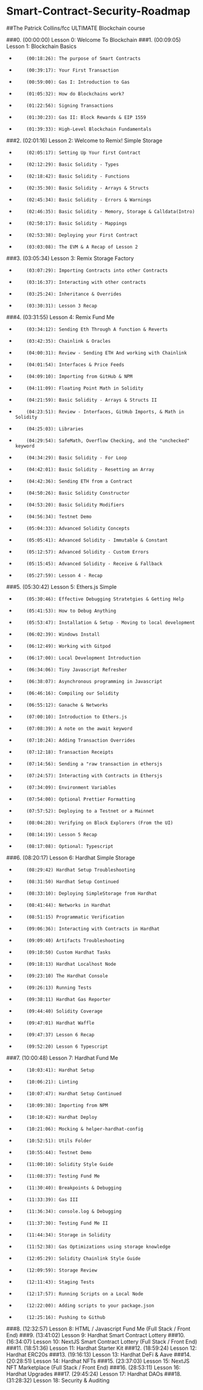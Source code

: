 # Smart-Contract-Security-Roadmap

##The Patrick Collins/fcc ULTIMATE Blockchain course

###0. (00:00:00) Lesson 0: Welcome To Blockchain
###1. (00:09:05) Lesson 1: Blockchain Basics
  -         (00:18:26): The purpose of Smart Contracts
  -         (00:39:17): Your First Transaction
  -         (00:59:00): Gas I: Introduction to Gas
  -         (01:05:32): How do Blockchains work?
  -         (01:22:56): Signing Transactions
  -         (01:30:23): Gas II: Block Rewards & EIP 1559
  -         (01:39:33): High-Level Blockchain Fundamentals
###2. (02:01:16) Lesson 2: Welcome to Remix! Simple Storage
  -         (02:05:17): Setting Up Your first Contract
  -         (02:12:29): Basic Solidity - Types
  -         (02:18:42): Basic Solidity - Functions
  -         (02:35:30): Basic Solidity - Arrays & Structs
  -         (02:45:34): Basic Solidity - Errors & Warnings
  -         (02:46:35): Basic Solidity - Memory, Storage & Calldata(Intro)
  -         (02:50:17): Basic Solidity - Mappings
  -         (02:53:38): Deploying your First Contract
  -         (03:03:08): The EVM & A Recap of Lesson 2
###3. (03:05:34) Lesson 3: Remix Storage Factory
  -         (03:07:29): Importing Contracts into other Contracts
  -         (03:16:37): Interacting with other contracts
  -         (03:25:24): Inheritance & Overrides
  -         (03:30:31): Lesson 3 Recap
###4. (03:31:55) Lesson 4: Remix Fund Me
  -         (03:34:12): Sending Eth Through A function & Reverts
  -         (03:42:35): Chainlink & Oracles
  -         (04:00:31): Review - Sending ETH And working with Chainlink
  -         (04:01:54): Interfaces & Price Feeds
  -         (04:09:10): Importing from GitHub & NPM
  -         (04:11:09): Floating Point Math in Solidity
  -         (04:21:59): Basic Solidity - Arrays & Structs II
  -         (04:23:51): Review - Interfaces, GitHub Imports, & Math in Solidity
  -         (04:25:03): Libraries
  -         (04:29:54): SafeMath, Overflow Checking, and the "unchecked" keyword
  -         (04:34:29): Basic Solidity - For Loop
  -         (04:42:01): Basic Solidity - Resetting an Array
  -         (04:42:36): Sending ETH from a Contract
  -         (04:50:26): Basic Solidity Constructor
  -         (04:53:20): Basic Solidity Modifiers
  -         (04:56:34): Testnet Demo
  -         (05:04:33): Advanced Solidity Concepts
  -         (05:05:41): Advanced Solidity - Immutable & Constant
  -         (05:12:57): Advanced Solidity - Custom Errors
  -         (05:15:45): Advanced Solidity - Receive & Fallback
  -         (05:27:59): Lesson 4 - Recap
###5. (05:30:42) Lesson 5: Ethers.js Simple 
  -         (05:30:46): Effective Debugging Stratetgies & Getting Help
  -         (05:41:53): How to Debug Anything
  -         (05:53:47): Installation & Setup - Moving to local development
  -         (06:02:39): Windows Install
  -         (06:12:49): Working with Gitpod
  -         (06:17:00): Local Development Introduction
  -         (06:34:06): Tiny Javascript Refresher
  -         (06:38:07): Asynchronous programming in Javascript
  -         (06:46:16): Compiling our Solidity
  -         (06:55:12): Ganache & Networks
  -         (07:00:10): Introduction to Ethers.js
  -         (07:08:39): A note on the await keyword
  -         (07:10:24): Adding Transaction Overrides
  -         (07:12:18): Transaction Receipts
  -         (07:14:56): Sending a "raw transaction in ethersjs
  -         (07:24:57): Interacting with Contracts in Ethersjs
  -         (07:34:09): Environment Variables
  -         (07:54:00): Optional Prettier Formatting
  -         (07:57:52): Deploying to a Testnet or a Mainnet
  -         (08:04:28): Verifying on Block Explorers (From the UI)
  -         (08:14:19): Lesson 5 Recap
  -         (08:17:08): Optional: Typescript
###6. (08:20:17) Lesson 6: Hardhat Simple Storage
  -         (08:29:42) Hardhat Setup Troubleshooting
  -         (08:31:50) Hardhat Setup Continued
  -         (08:33:10): Deploying SimpleStorage from Hardhat
  -         (08:41:44): Networks in Hardhat
  -         (08:51:15) Programmatic Verification
  -         (09:06:36): Interacting with Contracts in Hardhat
  -         (09:09:40) Artifacts Troubleshooting
  -         (09:10:50) Custom Hardhat Tasks
  -         (09:18:13) Hardhat Localhost Node
  -         (09:23:10) The Hardhat Console
  -         (09:26:13) Running Tests
  -         (09:38:11) Hardhat Gas Reporter
  -         (09:44:40) Solidity Coverage
  -         (09:47:01) Hardhat Waffle
  -         (09:47:37) Lesson 6 Recap 
  -         (09:52:20) Lesson 6 Typescript
###7. (10:00:48) Lesson 7: Hardhat Fund Me
  -         (10:03:41): Hardhat Setup
  -         (10:06:21): Linting
  -         (10:07:47): Hardhat Setup Continued
  -         (10:09:38): Importing from NPM
  -         (10:10:42): Hardhat Deploy
  -         (10:21:06): Mocking & helper-hardhat-config
  -         (10:52:51): Utils Folder
  -         (10:55:44): Testnet Demo
  -         (11:00:10): Solidity Style Guide
  -         (11:08:37): Testing Fund Me
  -         (11:30:40): Breakpoints & Debugging
  -         (11:33:39): Gas III
  -         (11:36:34): console.log & Debugging
  -         (11:37:30): Testing Fund Me II
  -         (11:44:34): Storage in Solidity
  -         (11:52:38): Gas Optimizations using storage knowledge
  -         (12:05:29): Solidity Chainlink Style Guide
  -         (12:09:59): Storage Review
  -         (12:11:43): Staging Tests
  -         (12:17:57): Running Scripts on a Local Node
  -         (12:22:00): Adding scripts to your package.json
  -         (12:25:16): Pushing to Github
###8. (12:32:57) Lesson 8: HTML / Javascript Fund Me (Full Stack / Front End)
###9. (13:41:02) Lesson 9: Hardhat Smart Contract Lottery
###10. (16:34:07) Lesson 10: NextJS Smart Contract Lottery (Full Stack / Front End)
###11. (18:51:36) Lesson 11: Hardhat Starter Kit
###12. (18:59:24) Lesson 12: Hardhat ERC20s
###13. (19:16:13) Lesson 13: Hardhat DeFi & Aave
###14. (20:28:51) Lesson 14: Hardhat NFTs 
###15. (23:37:03) Lesson 15: NextJS NFT Marketplace (Full Stack / Front End)
###16. (28:53:11) Lesson 16: Hardhat Upgrades
###17. (29:45:24) Lesson 17: Hardhat DAOs
###18. (31:28:32) Lesson 18: Security & Auditing
